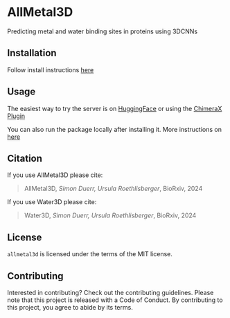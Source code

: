 # AllMetal3D

Predicting metal and water binding sites in proteins using 3DCNNs

## Installation

Follow install instructions [here](https://lcbc-epfl.github.io/allmetal3d/install)

## Usage

The easiest way to try the server is on [HuggingFace]() or using the [ChimeraX Plugin](https://lcbc-epfl.github.io/allmetal3d/chimerax)

You can also run the package locally after installing it. More instructions on [here](https://lcbc-epfl.github.io/allmetal3d/example)


## Citation

If you use AllMetal3D please cite:

> AllMetal3D, *Simon Duerr, Ursula Roethlisberger*, BioRxiv, 2024

If you use Water3D please cite:

> Water3D, *Simon Duerr, Ursula Roethlisberger*, BioRxiv, 2024

## License

`allmetal3d` is licensed under the terms of the MIT license.

## Contributing

Interested in contributing? Check out the contributing guidelines. Please note that this project is released with a Code of Conduct. By contributing to this project, you agree to abide by its terms.

